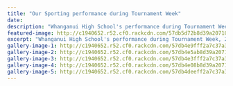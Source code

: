```yaml
---
title: "Our Sporting performance during Tournament Week"
date: 
description: "Whanganui High School's performance during Tournament Week, 29 August > 2 September 2016."
featured-image: http://c1940652.r52.cf0.rackcdn.com/57db5d72b8d39a2071001ee3/boys-hockey-(003).jpg
excerpt: "Whanganui High School's performance during Tournament Week, 29 August > 2 September 2016."
gallery-image-1: http://c1940652.r52.cf0.rackcdn.com/57db4e9fff2a7c37a3000325/5th-Team-photo-hoodies.jpg
gallery-image-2: http://c1940652.r52.cf0.rackcdn.com/57db4e5ab8d39a2071001ee1/junior-bball-(003).jpg
gallery-image-3: http://c1940652.r52.cf0.rackcdn.com/57db4e3fff2a7c37a3000323/senior-bball-(003).jpg
gallery-image-4: http://c1940652.r52.cf0.rackcdn.com/57db4e08b8d39a2071001edf/boys-hockey-(003).jpg
gallery-image-5: http://c1940652.r52.cf0.rackcdn.com/57db4deeff2a7c37a3000321/senior-netball-(003).jpg
---
```

